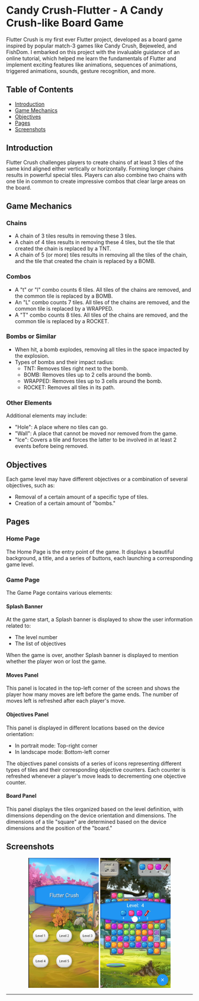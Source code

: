 # Candy Crush-Flutter - A Candy Crush-like Board Game



Flutter Crush is my first ever Flutter project, developed as a board game inspired by popular match-3 games like Candy Crush, Bejeweled, and FishDom. I embarked on this project with the invaluable guidance of an online tutorial, which helped me learn the fundamentals of Flutter and implement exciting features like animations, sequences of animations, triggered animations, sounds, gesture recognition, and more.
## Table of Contents

- [Introduction](#introduction)
- [Game Mechanics](#game-mechanics)
- [Objectives](#objectives)
- [Pages](#pages)
- [Screenshots](#screenshots)


## Introduction

Flutter Crush challenges players to create chains of at least 3 tiles of the same kind aligned either vertically or horizontally. Forming longer chains results in powerful special tiles. Players can also combine two chains with one tile in common to create impressive combos that clear large areas on the board.

## Game Mechanics

### Chains

- A chain of 3 tiles results in removing these 3 tiles.
- A chain of 4 tiles results in removing these 4 tiles, but the tile that created the chain is replaced by a TNT.
- A chain of 5 (or more) tiles results in removing all the tiles of the chain, and the tile that created the chain is replaced by a BOMB.

### Combos

- A "t" or "l" combo counts 6 tiles. All tiles of the chains are removed, and the common tile is replaced by a BOMB.
- An "L" combo counts 7 tiles. All tiles of the chains are removed, and the common tile is replaced by a WRAPPED.
- A "T" combo counts 8 tiles. All tiles of the chains are removed, and the common tile is replaced by a ROCKET.

### Bombs or Similar

- When hit, a bomb explodes, removing all tiles in the space impacted by the explosion.
- Types of bombs and their impact radius:
  - TNT: Removes tiles right next to the bomb.
  - BOMB: Removes tiles up to 2 cells around the bomb.
  - WRAPPED: Removes tiles up to 3 cells around the bomb.
  - ROCKET: Removes all tiles in its path.

### Other Elements

Additional elements may include:

- "Hole": A place where no tiles can go.
- "Wall": A place that cannot be moved nor removed from the game.
- "Ice": Covers a tile and forces the latter to be involved in at least 2 events before being removed.



## Objectives

Each game level may have different objectives or a combination of several objectives, such as:

- Removal of a certain amount of a specific type of tiles.
- Creation of a certain amount of "bombs."

## Pages

### Home Page

The Home Page is the entry point of the game. It displays a beautiful background, a title, and a series of buttons, each launching a corresponding game level.

### Game Page

The Game Page contains various elements:

#### Splash Banner

At the game start, a Splash banner is displayed to show the user information related to:

- The level number
- The list of objectives

When the game is over, another Splash banner is displayed to mention whether the player won or lost the game.

#### Moves Panel

This panel is located in the top-left corner of the screen and shows the player how many moves are left before the game ends. The number of moves left is refreshed after each player's move.

#### Objectives Panel

This panel is displayed in different locations based on the device orientation:

- In portrait mode: Top-right corner
- In landscape mode: Bottom-left corner

The objectives panel consists of a series of icons representing different types of tiles and their corresponding objective counters. Each counter is refreshed whenever a player's move leads to decrementing one objective counter.

#### Board Panel

This panel displays the tiles organized based on the level definition, with dimensions depending on the device orientation and dimensions. The dimensions of a tile "square" are determined based on the device dimensions and the position of the "board."

## Screenshots
<p align="center">
<img src="home page.jpg" alt="Logo" width="190" height="350">
<img src="game page.jpg" alt="Logo" width="190" height="350">
</p>




---


